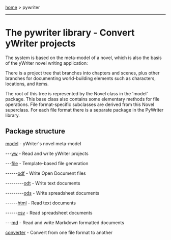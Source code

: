 [home](index) > pywriter

- - -

# The pywriter library - Convert yWriter projects

The system is based on the meta-model of a novel, which is also the basis of the yWriter novel writing 
application: 

There is a project tree that branches into chapters and scenes, plus other branches for documenting 
world-building elements such as characters, locations, and items. 

The root of this tree is represented by the Novel class in the 'model' package. This base class also 
contains some elementary methods for file operations. File format-specific subclasses are derived from 
this Novel superclass. For each file format there is a separate package in the PyWriter library.


## Package structure

[model](model) - yWriter's novel meta-model

---[yw](yw) - Read and write yWriter projects

---[file](file) - Template-based file generation

------[odf](odf) - Write Open Document files

---------[odt](odt) - Write text documents

---------[ods](ods) - Write spreadsheet documents

------[html](html) - Read text documents

------[csv](csv) - Read spreadsheet documents

---[md](md) - Read and write Markdown formatted documents

[converter](converter) - Convert from one file format to another




